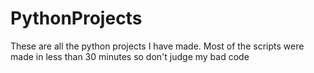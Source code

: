 # PythonProjects
These are all the python projects I have made. Most of the scripts were made in less than 30 minutes so don't judge my bad code